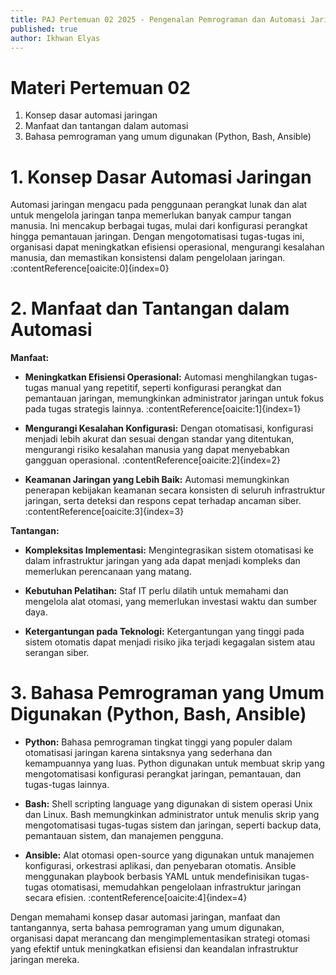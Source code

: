 ```yaml
---
title: PAJ Pertemuan 02 2025 - Pengenalan Pemrograman dan Automasi Jaringan
published: true
author: Ikhwan Elyas
---
```


# Materi Pertemuan 02
1. Konsep dasar automasi jaringan
2. Manfaat dan tantangan dalam automasi
3. Bahasa pemrograman yang umum digunakan (Python, Bash, Ansible)

# 1. Konsep Dasar Automasi Jaringan

Automasi jaringan mengacu pada penggunaan perangkat lunak dan alat untuk mengelola jaringan tanpa memerlukan banyak campur tangan manusia. Ini mencakup berbagai tugas, mulai dari konfigurasi perangkat hingga pemantauan jaringan. Dengan mengotomatisasi tugas-tugas ini, organisasi dapat meningkatkan efisiensi operasional, mengurangi kesalahan manusia, dan memastikan konsistensi dalam pengelolaan jaringan. :contentReference[oaicite:0]{index=0}

# 2. Manfaat dan Tantangan dalam Automasi

**Manfaat:**

- **Meningkatkan Efisiensi Operasional:** Automasi menghilangkan tugas-tugas manual yang repetitif, seperti konfigurasi perangkat dan pemantauan jaringan, memungkinkan administrator jaringan untuk fokus pada tugas strategis lainnya. :contentReference[oaicite:1]{index=1}

- **Mengurangi Kesalahan Konfigurasi:** Dengan otomatisasi, konfigurasi menjadi lebih akurat dan sesuai dengan standar yang ditentukan, mengurangi risiko kesalahan manusia yang dapat menyebabkan gangguan operasional. :contentReference[oaicite:2]{index=2}

- **Keamanan Jaringan yang Lebih Baik:** Automasi memungkinkan penerapan kebijakan keamanan secara konsisten di seluruh infrastruktur jaringan, serta deteksi dan respons cepat terhadap ancaman siber. :contentReference[oaicite:3]{index=3}

**Tantangan:**

- **Kompleksitas Implementasi:** Mengintegrasikan sistem otomatisasi ke dalam infrastruktur jaringan yang ada dapat menjadi kompleks dan memerlukan perencanaan yang matang.

- **Kebutuhan Pelatihan:** Staf IT perlu dilatih untuk memahami dan mengelola alat otomasi, yang memerlukan investasi waktu dan sumber daya.

- **Ketergantungan pada Teknologi:** Ketergantungan yang tinggi pada sistem otomatis dapat menjadi risiko jika terjadi kegagalan sistem atau serangan siber.

# 3. Bahasa Pemrograman yang Umum Digunakan (Python, Bash, Ansible)

- **Python:** Bahasa pemrograman tingkat tinggi yang populer dalam otomatisasi jaringan karena sintaksnya yang sederhana dan kemampuannya yang luas. Python digunakan untuk membuat skrip yang mengotomatisasi konfigurasi perangkat jaringan, pemantauan, dan tugas-tugas lainnya.

- **Bash:** Shell scripting language yang digunakan di sistem operasi Unix dan Linux. Bash memungkinkan administrator untuk menulis skrip yang mengotomatisasi tugas-tugas sistem dan jaringan, seperti backup data, pemantauan sistem, dan manajemen pengguna.

- **Ansible:** Alat otomasi open-source yang digunakan untuk manajemen konfigurasi, orkestrasi aplikasi, dan penyebaran otomatis. Ansible menggunakan playbook berbasis YAML untuk mendefinisikan tugas-tugas otomatisasi, memudahkan pengelolaan infrastruktur jaringan secara efisien. :contentReference[oaicite:4]{index=4}

Dengan memahami konsep dasar automasi jaringan, manfaat dan tantangannya, serta bahasa pemrograman yang umum digunakan, organisasi dapat merancang dan mengimplementasikan strategi otomasi yang efektif untuk meningkatkan efisiensi dan keandalan infrastruktur jaringan mereka.
